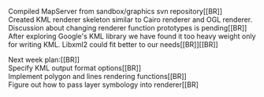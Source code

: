 Compiled MapServer from sandbox/graphics svn repository[[BR]]                                                                                    
Created KML renderer skeleton similar to Cairo renderer and OGL renderer. Discussion about changing renderer function prototypes is pending[[BR]]
After exploring Google's KML library we have found it too heavy weight only for writing KML. Libxml2 could fit better to our needs[[BR]][[BR]]   
                                                                                                                                                 
Next week plan:[[BR]]                                                                                                                            
Specify KML output format options[[BR]]                                                                                                          
Implement polygon and lines rendering functions[[BR]]                                                                                            
Figure out how to pass layer symbology into renderer[[BR]
